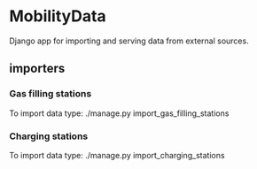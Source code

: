 # MobilityData

Django app for importing and serving data from external sources.

## importers

### Gas filling stations
To import data type:
./manage.py import_gas_filling_stations

### Charging stations
To import data type:
./manage.py import_charging_stations

